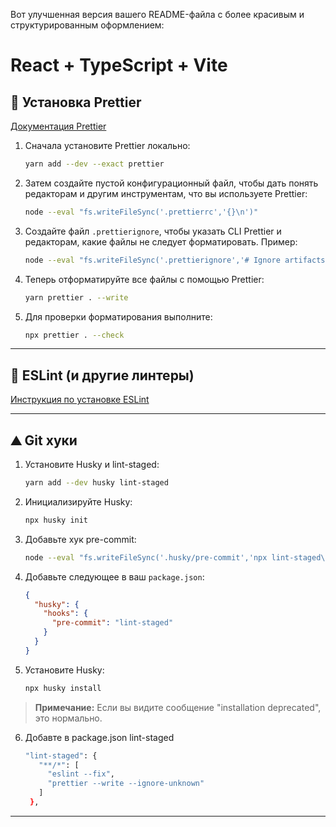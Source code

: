Вот улучшенная версия вашего README-файла с более красивым и структурированным оформлением:

# React + TypeScript + Vite

## 🚀 Установка Prettier

[Документация Prettier](https://prettier.io/docs/en/install.html)

1. Сначала установите Prettier локально:
   ```bash
   yarn add --dev --exact prettier
   ```

2. Затем создайте пустой конфигурационный файл, чтобы дать понять редакторам и другим инструментам, что вы используете Prettier:
   ```bash
   node --eval "fs.writeFileSync('.prettierrc','{}\n')"
   ```

3. Создайте файл `.prettierignore`, чтобы указать CLI Prettier и редакторам, какие файлы не следует форматировать. Пример:
   ```bash
   node --eval "fs.writeFileSync('.prettierignore','# Ignore artifacts:\nbuild\ncoverage\n')"
   ```

4. Теперь отформатируйте все файлы с помощью Prettier:
   ```bash
   yarn prettier . --write
   ```

5. Для проверки форматирования выполните:
   ```bash
   npx prettier . --check
   ```

---

## 🧪 ESLint (и другие линтеры)

[Инструкция по установке ESLint](https://github.com/prettier/eslint-config-prettier#installation)

---

## ⛰️ Git хуки

1. Установите Husky и lint-staged:
   ```bash
   yarn add --dev husky lint-staged
   ```

2. Инициализируйте Husky:
   ```bash
   npx husky init
   ```

3. Добавьте хук pre-commit:
   ```bash
   node --eval "fs.writeFileSync('.husky/pre-commit','npx lint-staged\n')"
   ```

4. Добавьте следующее в ваш `package.json`:
   ```json
   {
     "husky": {
       "hooks": {
         "pre-commit": "lint-staged"
       }
     }
   }
   ```

5. Установите Husky:
   ```bash
   npx husky install
   ```

> **Примечание:** Если вы видите сообщение "installation deprecated", это нормально.

6. Добавте в package.json lint-staged
    ```bash
   "lint-staged": {
       "**/*": [
         "eslint --fix",
         "prettier --write --ignore-unknown"
       ]
     },
    ```
---
